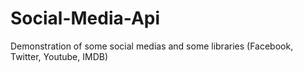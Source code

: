 Social-Media-Api
================

Demonstration of some social medias and some libraries (Facebook, Twitter, Youtube, IMDB)
